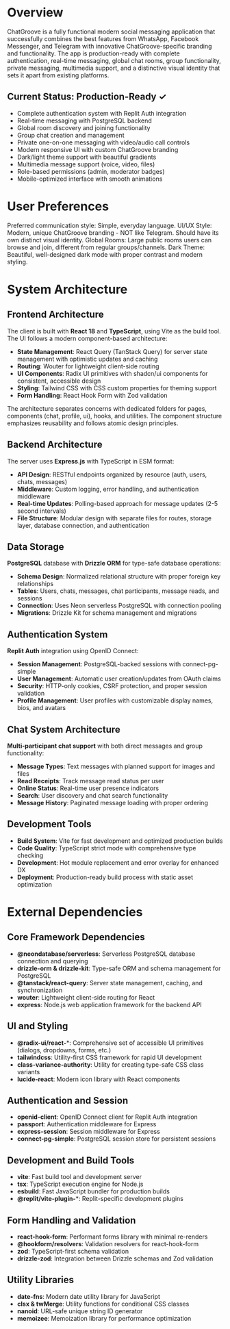 # Overview

ChatGroove is a fully functional modern social messaging application that successfully combines the best features from WhatsApp, Facebook Messenger, and Telegram with innovative ChatGroove-specific branding and functionality. The app is production-ready with complete authentication, real-time messaging, global chat rooms, group functionality, private messaging, multimedia support, and a distinctive visual identity that sets it apart from existing platforms.

## Current Status: Production-Ready ✓
- Complete authentication system with Replit Auth integration
- Real-time messaging with PostgreSQL backend
- Global room discovery and joining functionality  
- Group chat creation and management
- Private one-on-one messaging with video/audio call controls
- Modern responsive UI with custom ChatGroove branding
- Dark/light theme support with beautiful gradients
- Multimedia message support (voice, video, files)
- Role-based permissions (admin, moderator badges)
- Mobile-optimized interface with smooth animations

# User Preferences

Preferred communication style: Simple, everyday language.
UI/UX Style: Modern, unique ChatGroove branding - NOT like Telegram. Should have its own distinct visual identity.
Global Rooms: Large public rooms users can browse and join, different from regular groups/channels.
Dark Theme: Beautiful, well-designed dark mode with proper contrast and modern styling.

# System Architecture

## Frontend Architecture
The client is built with **React 18** and **TypeScript**, using Vite as the build tool. The UI follows a modern component-based architecture:
- **State Management**: React Query (TanStack Query) for server state management with optimistic updates and caching
- **Routing**: Wouter for lightweight client-side routing
- **UI Components**: Radix UI primitives with shadcn/ui components for consistent, accessible design
- **Styling**: Tailwind CSS with CSS custom properties for theming support
- **Form Handling**: React Hook Form with Zod validation

The architecture separates concerns with dedicated folders for pages, components (chat, profile, ui), hooks, and utilities. The component structure emphasizes reusability and follows atomic design principles.

## Backend Architecture
The server uses **Express.js** with TypeScript in ESM format:
- **API Design**: RESTful endpoints organized by resource (auth, users, chats, messages)
- **Middleware**: Custom logging, error handling, and authentication middleware
- **Real-time Updates**: Polling-based approach for message updates (2-5 second intervals)
- **File Structure**: Modular design with separate files for routes, storage layer, database connection, and authentication

## Data Storage
**PostgreSQL** database with **Drizzle ORM** for type-safe database operations:
- **Schema Design**: Normalized relational structure with proper foreign key relationships
- **Tables**: Users, chats, messages, chat participants, message reads, and sessions
- **Connection**: Uses Neon serverless PostgreSQL with connection pooling
- **Migrations**: Drizzle Kit for schema management and migrations

## Authentication System
**Replit Auth** integration using OpenID Connect:
- **Session Management**: PostgreSQL-backed sessions with connect-pg-simple
- **User Management**: Automatic user creation/updates from OAuth claims
- **Security**: HTTP-only cookies, CSRF protection, and proper session validation
- **Profile Management**: User profiles with customizable display names, bios, and avatars

## Chat System Architecture
**Multi-participant chat support** with both direct messages and group functionality:
- **Message Types**: Text messages with planned support for images and files
- **Read Receipts**: Track message read status per user
- **Online Status**: Real-time user presence indicators
- **Search**: User discovery and chat search functionality
- **Message History**: Paginated message loading with proper ordering

## Development Tools
- **Build System**: Vite for fast development and optimized production builds
- **Code Quality**: TypeScript strict mode with comprehensive type checking
- **Development**: Hot module replacement and error overlay for enhanced DX
- **Deployment**: Production-ready build process with static asset optimization

# External Dependencies

## Core Framework Dependencies
- **@neondatabase/serverless**: Serverless PostgreSQL database connection and querying
- **drizzle-orm & drizzle-kit**: Type-safe ORM and schema management for PostgreSQL
- **@tanstack/react-query**: Server state management, caching, and synchronization
- **wouter**: Lightweight client-side routing for React
- **express**: Node.js web application framework for the backend API

## UI and Styling
- **@radix-ui/react-***: Comprehensive set of accessible UI primitives (dialogs, dropdowns, forms, etc.)
- **tailwindcss**: Utility-first CSS framework for rapid UI development
- **class-variance-authority**: Utility for creating type-safe CSS class variants
- **lucide-react**: Modern icon library with React components

## Authentication and Session
- **openid-client**: OpenID Connect client for Replit Auth integration
- **passport**: Authentication middleware for Express
- **express-session**: Session middleware for Express
- **connect-pg-simple**: PostgreSQL session store for persistent sessions

## Development and Build Tools
- **vite**: Fast build tool and development server
- **tsx**: TypeScript execution engine for Node.js
- **esbuild**: Fast JavaScript bundler for production builds
- **@replit/vite-plugin-***: Replit-specific development plugins

## Form Handling and Validation
- **react-hook-form**: Performant forms library with minimal re-renders
- **@hookform/resolvers**: Validation resolvers for react-hook-form
- **zod**: TypeScript-first schema validation
- **drizzle-zod**: Integration between Drizzle schemas and Zod validation

## Utility Libraries
- **date-fns**: Modern date utility library for JavaScript
- **clsx & twMerge**: Utility functions for conditional CSS classes
- **nanoid**: URL-safe unique string ID generator
- **memoizee**: Memoization library for performance optimization